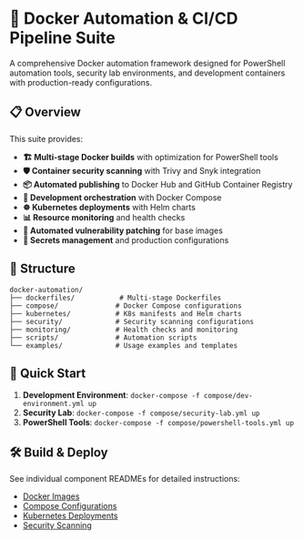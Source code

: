 # 🐳 Docker Automation & CI/CD Pipeline Suite

A comprehensive Docker automation framework designed for PowerShell automation tools, security lab environments, and development containers with production-ready configurations.

## 📋 Overview

This suite provides:

- **🏗️ Multi-stage Docker builds** with optimization for PowerShell tools
- **🛡️ Container security scanning** with Trivy and Snyk integration
- **📦 Automated publishing** to Docker Hub and GitHub Container Registry
- **🔧 Development orchestration** with Docker Compose
- **☸️ Kubernetes deployments** with Helm charts
- **📊 Resource monitoring** and health checks
- **🔄 Automated vulnerability patching** for base images
- **🔐 Secrets management** and production configurations

## 📁 Structure

```
docker-automation/
├── dockerfiles/           # Multi-stage Dockerfiles
├── compose/              # Docker Compose configurations
├── kubernetes/           # K8s manifests and Helm charts
├── security/             # Security scanning configurations
├── monitoring/           # Health checks and monitoring
├── scripts/              # Automation scripts
└── examples/             # Usage examples and templates
```

## 🚀 Quick Start

1. **Development Environment**: `docker-compose -f compose/dev-environment.yml up`
2. **Security Lab**: `docker-compose -f compose/security-lab.yml up`
3. **PowerShell Tools**: `docker-compose -f compose/powershell-tools.yml up`

## 🛠️ Build & Deploy

See individual component READMEs for detailed instructions:
- [Docker Images](dockerfiles/README.md)
- [Compose Configurations](compose/README.md)
- [Kubernetes Deployments](kubernetes/README.md)
- [Security Scanning](security/README.md)